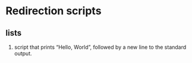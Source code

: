 #	Redirection scripts

##	lists
1. script that prints “Hello, World”, followed by a new line to the standard output.
